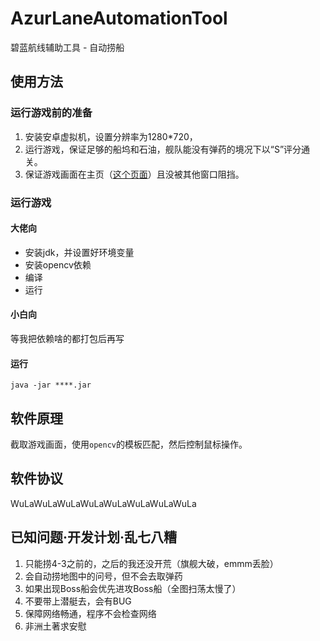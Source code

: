 # AzurLaneAutomationTool
碧蓝航线辅助工具 - 自动捞船

## 使用方法

### 运行游戏前的准备
1. 安装安卓虚拟机，设置分辨率为1280*720，
2. 运行游戏，保证足够的船坞和石油，舰队能没有弹药的境况下以“S”评分通关。
3. 保证游戏画面在主页（[这个页面](https://ws1.sinaimg.cn/mw690/0063VSfxgy1fzz0wmjqlhj30zf0k0e81.jpg)）且没被其他窗口阻挡。

### 运行游戏
#### 大佬向
* 安装jdk，并设置好环境变量
* 安装opencv依赖
* 编译 
* 运行
#### 小白向
等我把依赖啥的都打包后再写

#### 运行
```
java -jar ****.jar 
```

## 软件原理
截取游戏画面，使用`opencv`的模板匹配，然后控制鼠标操作。

## 软件协议
WuLaWuLaWuLaWuLaWuLaWuLaWuLaWuLa

## 已知问题·开发计划·乱七八糟
1. 只能捞4-3之前的，之后的我还没开荒（旗舰大破，emmm丢脸）
2. 会自动捞地图中的问号，但不会去取弹药
3. 如果出现Boss船会优先进攻Boss船（全图扫荡太慢了）
4. 不要带上潜艇去，会有BUG
5. 保障网络畅通，程序不会检查网络
6. 非洲土著求安慰
